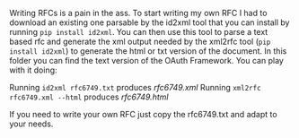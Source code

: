 Writing RFCs is a pain in the ass.
To start writing my own RFC I had to download an 
existing one parsable by the id2xml tool that you can install
by running ```pip install id2xml```. You can then use this tool
to parse a text based rfc and generate the xml output needed by
the xml2rfc tool (```pip install id2xml```) to generate the html or txt version of the document.
In this folder you can find the text version of the OAuth Framework.
You can play with it doing:


Running ```id2xml rfc6749.txt``` produces *rfc6749.xml*
Running ```xml2rfc rfc6749.xml --html``` produces *rfc6749.html*

If you need to write your own RFC just copy the rfc6749.txt and adapt to
your needs.
